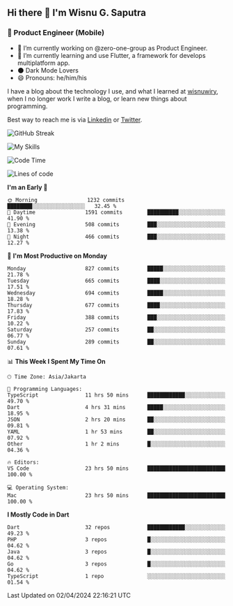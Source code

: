 ## Hi there 👋 I'm Wisnu G. Saputra

### :mobile_phone_off: Product Engineer (Mobile)

- 🔭 I’m currently working on @zero-one-group as Product Engineer.
- 🌱 I’m currently learning and use Flutter, a framework for develops multiplatform app.
- 🌑 Dark Mode Lovers
- 😄 Pronouns: he/him/his

I have a blog about the technology I use, and what I learned at [wisnuwiry](https://wisnuwiry.space/), when I no longer work I write a blog, or learn new things about programming.

Best way to reach me is via [Linkedin](https://www.linkedin.com/in/wisnu-saputra/) or [Twitter](https://twitter.com/wisnuwiry).

![GitHub Streak](https://streak-stats.demolab.com?user=wisnuwiry&theme=dark&hide_border=true)

![My Skills](https://skillicons.dev/icons?i=dart,flutter,kotlin,swift,go,js,css,neovim,git,linux&perline=5)

<!--START_SECTION:waka-->
![Code Time](http://img.shields.io/badge/Code%20Time-1%2C156%20hrs%2038%20mins-blue)

![Lines of code](https://img.shields.io/badge/From%20Hello%20World%20I%27ve%20Written-4.4%20million%20lines%20of%20code-blue)

**I'm an Early 🐤** 

```text
🌞 Morning                1232 commits        ████████░░░░░░░░░░░░░░░░░   32.45 % 
🌆 Daytime                1591 commits        ██████████░░░░░░░░░░░░░░░   41.90 % 
🌃 Evening                508 commits         ███░░░░░░░░░░░░░░░░░░░░░░   13.38 % 
🌙 Night                  466 commits         ███░░░░░░░░░░░░░░░░░░░░░░   12.27 % 
```
📅 **I'm Most Productive on Monday** 

```text
Monday                   827 commits         █████░░░░░░░░░░░░░░░░░░░░   21.78 % 
Tuesday                  665 commits         ████░░░░░░░░░░░░░░░░░░░░░   17.51 % 
Wednesday                694 commits         █████░░░░░░░░░░░░░░░░░░░░   18.28 % 
Thursday                 677 commits         ████░░░░░░░░░░░░░░░░░░░░░   17.83 % 
Friday                   388 commits         ███░░░░░░░░░░░░░░░░░░░░░░   10.22 % 
Saturday                 257 commits         ██░░░░░░░░░░░░░░░░░░░░░░░   06.77 % 
Sunday                   289 commits         ██░░░░░░░░░░░░░░░░░░░░░░░   07.61 % 
```


📊 **This Week I Spent My Time On** 

```text
🕑︎ Time Zone: Asia/Jakarta

💬 Programming Languages: 
TypeScript               11 hrs 50 mins      ████████████░░░░░░░░░░░░░   49.70 % 
Dart                     4 hrs 31 mins       █████░░░░░░░░░░░░░░░░░░░░   18.95 % 
JSON                     2 hrs 20 mins       ██░░░░░░░░░░░░░░░░░░░░░░░   09.81 % 
YAML                     1 hr 53 mins        ██░░░░░░░░░░░░░░░░░░░░░░░   07.92 % 
Other                    1 hr 2 mins         █░░░░░░░░░░░░░░░░░░░░░░░░   04.36 % 

🔥 Editors: 
VS Code                  23 hrs 50 mins      █████████████████████████   100.00 % 

💻 Operating System: 
Mac                      23 hrs 50 mins      █████████████████████████   100.00 % 
```

**I Mostly Code in Dart** 

```text
Dart                     32 repos            ████████████░░░░░░░░░░░░░   49.23 % 
PHP                      3 repos             █░░░░░░░░░░░░░░░░░░░░░░░░   04.62 % 
Java                     3 repos             █░░░░░░░░░░░░░░░░░░░░░░░░   04.62 % 
Go                       3 repos             █░░░░░░░░░░░░░░░░░░░░░░░░   04.62 % 
TypeScript               1 repo              ░░░░░░░░░░░░░░░░░░░░░░░░░   01.54 % 
```




 Last Updated on 02/04/2024 22:16:21 UTC
<!--END_SECTION:waka-->
